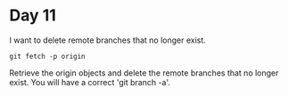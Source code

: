 # Day 11

I want to delete remote branches that no longer exist.

    git fetch -p origin

Retrieve the origin objects and delete the remote branches that
no longer exist. You will have a correct 'git branch -a'.
